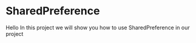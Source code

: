 # SharedPreference

Hello In this project we will show you how to use SharedPreference in our project
